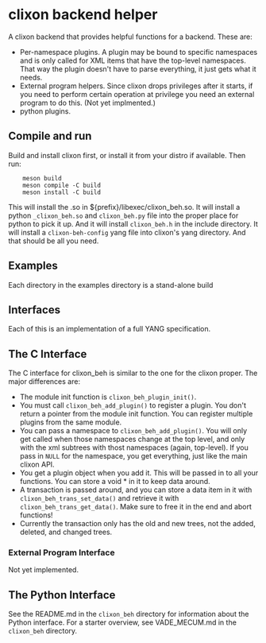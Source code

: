 # clixon backend helper

A clixon backend that provides helpful functions for a backend.  These are:
* Per-namespace plugins.  A plugin may be bound to specific namespaces
  and is only called for XML items that have the top-level namespaces.
  That way the plugin doesn't have to parse everything, it just gets what
  it needs.
* External program helpers.  Since clixon drops privileges after it starts,
  if you need to perform certain operation at privilege you need an external
  program to do this.  (Not yet implmented.)
* python plugins.

## Compile and run

Build and install clixon first, or install it from your distro if
available.  Then run:
```
    meson build
    meson compile -C build
    meson install -C build
```

This will install the .so in ${prefix}/libexec/clixon_beh.so.  It will
install a python `_clixon_beh.so` and `clixon_beh.py` file into the proper
place for python to pick it up.  And it will install `clixon_beh.h` in
the include directory.  It will install a `clixon-beh-config` yang file
into clixon's yang directory.  And that should be all you need.

## Examples

Each directory in the examples directory is a stand-alone build

## Interfaces

Each of this is an implementation of a full YANG specification.

## The C Interface

The C interface for clixon_beh is similar to the one for the clixon
proper.  The major differences are:
* The module init function is `clixon_beh_plugin_init()`.
* You must call `clixon_beh_add_plugin()` to register a plugin.  You don't
  return a pointer from the module init function.  You can register
  multiple plugins from the same module.
* You can pass a namespace to `clixon_beh_add_plugin()`.  You will only
  get called when those namespaces change at the top level, and only
  with the xml subtrees with thost namespaces (again, top-level).
  If you pass in `NULL` for the namespace, you get everything, just like
  the main clixon API.
* You get a plugin object when you add it.  This will be passed in to
  all your functions.  You can store a void * in it to keep data around.
* A transaction is passed around, and you can store a data item in it
  with `clixon_beh_trans_set_data()` and retrieve it with
  `clixon_beh_trans_get_data()`.  Make sure to free it in the end and
  abort functions!
* Currently the transaction only has the old and new trees, not the
  added, deleted, and changed trees.

### External Program Interface

Not yet implemented.

## The Python Interface

See the README.md in the `clixon_beh` directory for information about
the Python interface.  For a starter overview, see VADE\_MECUM.md in
the `clixon_beh` directory.
